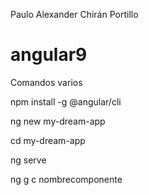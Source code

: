 Paulo Alexander Chirán Portillo

# angular9

Comandos varios

npm install -g @angular/cli

ng new my-dream-app

cd my-dream-app

ng serve

ng g c nombrecomponente
